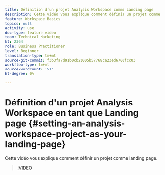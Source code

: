 ```yaml
---
title: Définition d’un projet Analysis Workspace comme Landing page
description: Cette vidéo vous explique comment définir un projet comme landing page.
feature: Workspace Basics
topics: null
activity: use
doc-type: feature video
team: Technical Marketing
kt: 2364
role: Business Practitioner
level: Beginner
translation-type: tm+mt
source-git-commit: f3b3fa7d91b0cb21005b57768ca23ed6700fcc03
workflow-type: tm+mt
source-wordcount: '51'
ht-degree: 0%

---
```



# Définition d&#39;un projet Analysis Workspace en tant que Landing page {#setting-an-analysis-workspace-project-as-your-landing-page}

Cette vidéo vous explique comment définir un projet comme landing page.

>[!VIDEO](https://video.tv.adobe.com/v/25460/?quality=12)
